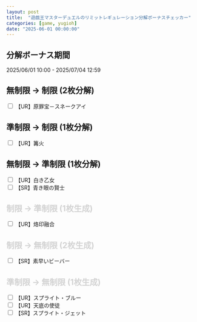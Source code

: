 ```yaml
---
layout: post
title:  "遊戯王マスターデュエルのリミットレギュレーション分解ボーナスチェッカー"
categories: [game, yugioh]
date: "2025-06-01 00:00:00"
---
```

<link href="https://cdn.jsdelivr.net/npm/bootstrap@5.3.2/dist/css/bootstrap.min.css" rel="stylesheet" integrity="sha384-T3c6CoIi6uLrA9TneNEoa7RxnatzjcDSCmG1MXxSR1GAsXEV/Dwwykc2MPK8M2HN" crossorigin="anonymous">

## 分解ボーナス期間

2025/06/01 10:00 - 2025/07/04 12:59

## 無制限 → 制限 (2枚分解)

<div class="row pb-4">
<input type="checkbox" class="btn-check count-three" id="原罪宝－スネークアイ" autocomplete="off">
<label class="btn btn-outline-secondary" for="原罪宝－スネークアイ">【UR】原罪宝－スネークアイ</label><br>
</div>

## 準制限 → 制限 (1枚分解)

<div class="row pb-4">
<input type="checkbox" class="btn-check" id="篝火" autocomplete="off">
<label class="btn btn-outline-secondary" for="篝火">【UR】篝火</label><br>
</div>

## 無制限 → 準制限 (1枚分解)

<div class="row pb-4">
<input type="checkbox" class="btn-check" id="白き乙女" autocomplete="off">
<label class="btn btn-outline-secondary" for="白き乙女">【UR】白き乙女</label><br>
<input type="checkbox" class="btn-check" id="青き眼の賢士" autocomplete="off">
<label class="btn btn-outline-secondary" for="青き眼の賢士">【SR】青き眼の賢士</label><br>
</div>

## <span style="color:lightgray;">制限 → 準制限 (1枚生成)</span>

<div class="row pb-4">
  <input type="checkbox" class="btn-check" id="烙印融合" autocomplete="off">
  <label class="btn btn-outline-secondary" for="烙印融合">【UR】烙印融合</label><br>
</div>

## <span style="color:lightgray;">制限 → 無制限 (2枚生成)</span>

<div class="row pb-4">
  <input type="checkbox" class="btn-check count-three" id="素早いビーバー" autocomplete="off">
  <label class="btn btn-outline-secondary" for="素早いビーバー">【SR】素早いビーバー</label><br>
</div>

## <span style="color:lightgray;">準制限 → 無制限 (1枚生成)</span>

<div class="row pb-4">
  <input type="checkbox" class="btn-check" id="スプライト・ブルー" autocomplete="off">
  <label class="btn btn-outline-secondary" for="スプライト・ブルー">【UR】スプライト・ブルー</label><br>
  <input type="checkbox" class="btn-check" id="天底の使徒" autocomplete="off">
  <label class="btn btn-outline-secondary" for="天底の使徒">【UR】天底の使徒</label><br>
  <input type="checkbox" class="btn-check" id="スプライト・ジェット" autocomplete="off">
  <label class="btn btn-outline-secondary" for="スプライト・ジェット">【SR】スプライト・ジェット</label><br>
</div>

<script src="https://cdn.jsdelivr.net/npm/bootstrap@5.3.2/dist/js/bootstrap.bundle.min.js" integrity="sha384-C6RzsynM9kWDrMNeT87bh95OGNyZPhcTNXj1NW7RuBCsyN/o0jlpcV8Qyq46cDfL" crossorigin="anonymous"></script>
